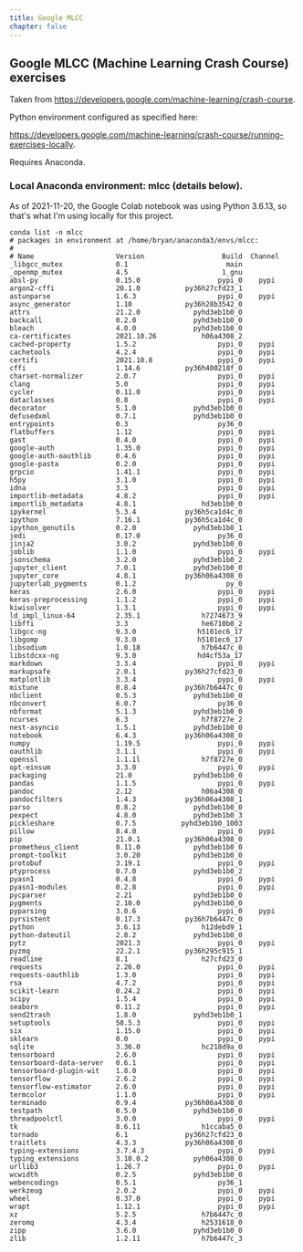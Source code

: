 ```yaml
---
title: Google MLCC
chapter: false
---
```


## Google MLCC (Machine Learning Crash Course) exercises

Taken from https://developers.google.com/machine-learning/crash-course.

Python environment configured as specified here:

https://developers.google.com/machine-learning/crash-course/running-exercises-locally.

Requires Anaconda.

### Local Anaconda environment: mlcc (details below).

As of 2021-11-20, the Google Colab notebook was using Python 3.6.13,
so that's what I'm using locally for this project.


    conda list -n mlcc
    # packages in environment at /home/bryan/anaconda3/envs/mlcc:
    #
    # Name                    Version                   Build  Channel
    _libgcc_mutex             0.1                        main  
    _openmp_mutex             4.5                       1_gnu  
    absl-py                   0.15.0                   pypi_0    pypi
    argon2-cffi               20.1.0           py36h27cfd23_1  
    astunparse                1.6.3                    pypi_0    pypi
    async_generator           1.10             py36h28b3542_0  
    attrs                     21.2.0             pyhd3eb1b0_0  
    backcall                  0.2.0              pyhd3eb1b0_0  
    bleach                    4.0.0              pyhd3eb1b0_0  
    ca-certificates           2021.10.26           h06a4308_2  
    cached-property           1.5.2                    pypi_0    pypi
    cachetools                4.2.4                    pypi_0    pypi
    certifi                   2021.10.8                pypi_0    pypi
    cffi                      1.14.6           py36h400218f_0  
    charset-normalizer        2.0.7                    pypi_0    pypi
    clang                     5.0                      pypi_0    pypi
    cycler                    0.11.0                   pypi_0    pypi
    dataclasses               0.8                      pypi_0    pypi
    decorator                 5.1.0              pyhd3eb1b0_0  
    defusedxml                0.7.1              pyhd3eb1b0_0  
    entrypoints               0.3                      py36_0  
    flatbuffers               1.12                     pypi_0    pypi
    gast                      0.4.0                    pypi_0    pypi
    google-auth               1.35.0                   pypi_0    pypi
    google-auth-oauthlib      0.4.6                    pypi_0    pypi
    google-pasta              0.2.0                    pypi_0    pypi
    grpcio                    1.41.1                   pypi_0    pypi
    h5py                      3.1.0                    pypi_0    pypi
    idna                      3.3                      pypi_0    pypi
    importlib-metadata        4.8.2                    pypi_0    pypi
    importlib_metadata        4.8.1                hd3eb1b0_0  
    ipykernel                 5.3.4            py36h5ca1d4c_0  
    ipython                   7.16.1           py36h5ca1d4c_0  
    ipython_genutils          0.2.0              pyhd3eb1b0_1  
    jedi                      0.17.0                   py36_0  
    jinja2                    3.0.2              pyhd3eb1b0_0  
    joblib                    1.1.0                    pypi_0    pypi
    jsonschema                3.2.0              pyhd3eb1b0_2  
    jupyter_client            7.0.1              pyhd3eb1b0_0  
    jupyter_core              4.8.1            py36h06a4308_0  
    jupyterlab_pygments       0.1.2                      py_0  
    keras                     2.6.0                    pypi_0    pypi
    keras-preprocessing       1.1.2                    pypi_0    pypi
    kiwisolver                1.3.1                    pypi_0    pypi
    ld_impl_linux-64          2.35.1               h7274673_9  
    libffi                    3.3                  he6710b0_2  
    libgcc-ng                 9.3.0               h5101ec6_17  
    libgomp                   9.3.0               h5101ec6_17  
    libsodium                 1.0.18               h7b6447c_0  
    libstdcxx-ng              9.3.0               hd4cf53a_17  
    markdown                  3.3.4                    pypi_0    pypi
    markupsafe                2.0.1            py36h27cfd23_0  
    matplotlib                3.3.4                    pypi_0    pypi
    mistune                   0.8.4            py36h7b6447c_0  
    nbclient                  0.5.3              pyhd3eb1b0_0  
    nbconvert                 6.0.7                    py36_0  
    nbformat                  5.1.3              pyhd3eb1b0_0  
    ncurses                   6.3                  h7f8727e_2  
    nest-asyncio              1.5.1              pyhd3eb1b0_0  
    notebook                  6.4.3            py36h06a4308_0  
    numpy                     1.19.5                   pypi_0    pypi
    oauthlib                  3.1.1                    pypi_0    pypi
    openssl                   1.1.1l               h7f8727e_0  
    opt-einsum                3.3.0                    pypi_0    pypi
    packaging                 21.0               pyhd3eb1b0_0  
    pandas                    1.1.5                    pypi_0    pypi
    pandoc                    2.12                 h06a4308_0  
    pandocfilters             1.4.3            py36h06a4308_1  
    parso                     0.8.2              pyhd3eb1b0_0  
    pexpect                   4.8.0              pyhd3eb1b0_3  
    pickleshare               0.7.5           pyhd3eb1b0_1003  
    pillow                    8.4.0                    pypi_0    pypi
    pip                       21.0.1           py36h06a4308_0  
    prometheus_client         0.11.0             pyhd3eb1b0_0  
    prompt-toolkit            3.0.20             pyhd3eb1b0_0  
    protobuf                  3.19.1                   pypi_0    pypi
    ptyprocess                0.7.0              pyhd3eb1b0_2  
    pyasn1                    0.4.8                    pypi_0    pypi
    pyasn1-modules            0.2.8                    pypi_0    pypi
    pycparser                 2.21               pyhd3eb1b0_0  
    pygments                  2.10.0             pyhd3eb1b0_0  
    pyparsing                 3.0.6                    pypi_0    pypi
    pyrsistent                0.17.3           py36h7b6447c_0  
    python                    3.6.13               h12debd9_1  
    python-dateutil           2.8.2              pyhd3eb1b0_0  
    pytz                      2021.3                   pypi_0    pypi
    pyzmq                     22.2.1           py36h295c915_1  
    readline                  8.1                  h27cfd23_0  
    requests                  2.26.0                   pypi_0    pypi
    requests-oauthlib         1.3.0                    pypi_0    pypi
    rsa                       4.7.2                    pypi_0    pypi
    scikit-learn              0.24.2                   pypi_0    pypi
    scipy                     1.5.4                    pypi_0    pypi
    seaborn                   0.11.2                   pypi_0    pypi
    send2trash                1.8.0              pyhd3eb1b0_1  
    setuptools                58.5.3                   pypi_0    pypi
    six                       1.15.0                   pypi_0    pypi
    sklearn                   0.0                      pypi_0    pypi
    sqlite                    3.36.0               hc218d9a_0  
    tensorboard               2.6.0                    pypi_0    pypi
    tensorboard-data-server   0.6.1                    pypi_0    pypi
    tensorboard-plugin-wit    1.8.0                    pypi_0    pypi
    tensorflow                2.6.2                    pypi_0    pypi
    tensorflow-estimator      2.6.0                    pypi_0    pypi
    termcolor                 1.1.0                    pypi_0    pypi
    terminado                 0.9.4            py36h06a4308_0  
    testpath                  0.5.0              pyhd3eb1b0_0  
    threadpoolctl             3.0.0                    pypi_0    pypi
    tk                        8.6.11               h1ccaba5_0  
    tornado                   6.1              py36h27cfd23_0  
    traitlets                 4.3.3            py36h06a4308_0  
    typing-extensions         3.7.4.3                  pypi_0    pypi
    typing_extensions         3.10.0.2           pyh06a4308_0  
    urllib3                   1.26.7                   pypi_0    pypi
    wcwidth                   0.2.5              pyhd3eb1b0_0  
    webencodings              0.5.1                    py36_1  
    werkzeug                  2.0.2                    pypi_0    pypi
    wheel                     0.37.0                   pypi_0    pypi
    wrapt                     1.12.1                   pypi_0    pypi
    xz                        5.2.5                h7b6447c_0  
    zeromq                    4.3.4                h2531618_0  
    zipp                      3.6.0              pyhd3eb1b0_0  
    zlib                      1.2.11               h7b6447c_3